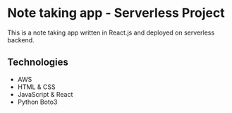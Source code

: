 # Note taking app - Serverless Project

This is a note taking app written in React.js and deployed on serverless backend. 

## Technologies

- AWS
- HTML & CSS
- JavaScript & React
- Python Boto3